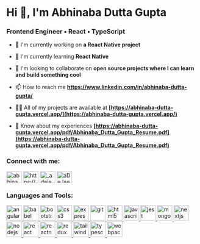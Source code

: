 # Hi 👋, I'm Abhinaba Dutta Gupta

### Frontend Engineer • React • TypeScript

<!-- <p align="left"> <img src="https://komarev.com/ghpvc/?username=abhinaba-dutta-gupta&label=Profile views&color=0e75b6&style=flat" alt="abhinaba-dutta-gupta" /> </p> -->

<!-- <p align="left"> <a href="https://github.com/ryo-ma/github-profile-trophy"><img src="https://github-profile-trophy.vercel.app/?username=abhinaba-dutta-gupta" alt="abhinaba-dutta-gupta" /></a> </p> -->

- 🔭 I'm currently working on **a React Native project**

- 🌱 I'm currently learning **React Native**

- 👯 I'm looking to collaborate on **open source projects where I can learn and build something cool**

- 📫 How to reach me **https://www.linkedin.com/in/abhinaba-dutta-gupta/**

- 👨‍💻 All of my projects are available at **[https://abhinaba-dutta-gupta.vercel.app/](https://abhinaba-dutta-gupta.vercel.app/)**

- 📄 Know about my experiences **[https://abhinaba-dutta-gupta.vercel.app/pdf/Abhinaba_Dutta_Gupta_Resume.pdf](https://abhinaba-dutta-gupta.vercel.app/pdf/Abhinaba_Dutta_Gupta_Resume.pdf)**

<h3 align="left">Connect with me:</h3>
<p align="left">
<a href="https://github.com/abhinaba-dutta-gupta" target="blank"><img align="center" src="https://raw.githubusercontent.com/rahuldkjain/github-profile-readme-generator/master/src/images/icons/Social/github.svg" alt="abhinaba-dutta-gupta" height="30" width="40" /></a>
<a href="https://linkedin.com/in/https://www.linkedin.com/in/abhinaba-dutta-gupta/" target="blank"><img align="center" src="https://raw.githubusercontent.com/rahuldkjain/github-profile-readme-generator/master/src/images/icons/Social/linked-in-alt.svg" alt="https://www.linkedin.com/in/abhinaba-dutta-gupta/" height="30" width="40" /></a>
<a href="https://instagram.com/_adejee_" target="blank"><img align="center" src="https://raw.githubusercontent.com/rahuldkjain/github-profile-readme-generator/master/src/images/icons/Social/instagram.svg" alt="_adejee_" height="30" width="40" /></a>
<a href="https://twitter.com/aDeJee29" target="blank"><img align="center" src="https://raw.githubusercontent.com/rahuldkjain/github-profile-readme-generator/master/src/images/icons/Social/twitter.svg" alt="aDeJee29" height="30" width="40" /></a>
</p>

<h3 align="left">Languages and Tools:</h3>
<p align="left"> <a href="https://developer.mozilla.org/en-US/docs/Web/angular" target="_blank" rel="noreferrer"> <img src="https://skillicons.dev/icons?i=angular" alt="angular" width="40" height="40"/> </a> <a href="https://developer.mozilla.org/en-US/docs/Web/babel" target="_blank" rel="noreferrer"> <img src="https://skillicons.dev/icons?i=babel" alt="babel" width="40" height="40"/> </a> <a href="https://developer.mozilla.org/en-US/docs/Web/bootstrap" target="_blank" rel="noreferrer"> <img src="https://skillicons.dev/icons?i=bootstrap" alt="bootstrap" width="40" height="40"/> </a> <a href="https://developer.mozilla.org/en-US/docs/Web/css3" target="_blank" rel="noreferrer"> <img src="https://skillicons.dev/icons?i=css" alt="css3" width="40" height="40"/> </a> <a href="https://developer.mozilla.org/en-US/docs/Web/express" target="_blank" rel="noreferrer"> <img src="https://skillicons.dev/icons?i=express" alt="express" width="40" height="40"/> </a> <a href="https://developer.mozilla.org/en-US/docs/Web/git" target="_blank" rel="noreferrer"> <img src="https://skillicons.dev/icons?i=git" alt="git" width="40" height="40"/> </a> <a href="https://developer.mozilla.org/en-US/docs/Web/html5" target="_blank" rel="noreferrer"> <img src="https://skillicons.dev/icons?i=html" alt="html5" width="40" height="40"/> </a> <a href="https://developer.mozilla.org/en-US/docs/Web/javascript" target="_blank" rel="noreferrer"> <img src="https://skillicons.dev/icons?i=js" alt="javascript" width="40" height="40"/> </a> <a href="https://developer.mozilla.org/en-US/docs/Web/jest" target="_blank" rel="noreferrer"> <img src="https://skillicons.dev/icons?i=jest" alt="jest" width="40" height="40"/> </a> <a href="https://developer.mozilla.org/en-US/docs/Web/mongodb" target="_blank" rel="noreferrer"> <img src="https://skillicons.dev/icons?i=mongodb" alt="mongodb" width="40" height="40"/> </a> <a href="https://developer.mozilla.org/en-US/docs/Web/nextjs" target="_blank" rel="noreferrer"> <img src="https://skillicons.dev/icons?i=nextjs" alt="nextjs" width="40" height="40"/> </a> <a href="https://developer.mozilla.org/en-US/docs/Web/nodejs" target="_blank" rel="noreferrer"> <img src="https://skillicons.dev/icons?i=nodejs" alt="nodejs" width="40" height="40"/> </a> <a href="https://developer.mozilla.org/en-US/docs/Web/react" target="_blank" rel="noreferrer"> <img src="https://skillicons.dev/icons?i=react" alt="react" width="40" height="40"/> </a> <a href="https://developer.mozilla.org/en-US/docs/Web/reactnative" target="_blank" rel="noreferrer"> <img src="https://skillicons.dev/icons?i=react" alt="reactnative" width="40" height="40"/> </a> <a href="https://developer.mozilla.org/en-US/docs/Web/redux" target="_blank" rel="noreferrer"> <img src="https://skillicons.dev/icons?i=redux" alt="redux" width="40" height="40"/> </a> <a href="https://developer.mozilla.org/en-US/docs/Web/tailwind" target="_blank" rel="noreferrer"> <img src="https://skillicons.dev/icons?i=tailwind" alt="tailwind" width="40" height="40"/> </a> <a href="https://developer.mozilla.org/en-US/docs/Web/typescript" target="_blank" rel="noreferrer"> <img src="https://skillicons.dev/icons?i=ts" alt="typescript" width="40" height="40"/> </a> <a href="https://developer.mozilla.org/en-US/docs/Web/webpack" target="_blank" rel="noreferrer"> <img src="https://skillicons.dev/icons?i=webpack" alt="webpack" width="40" height="40"/> </a></p>

<!-- <p><img align="left" src="https://github-readme-stats.vercel.app/api/top-langs?username=abhinaba-dutta-gupta&show_icons=true&locale=en&layout=compact" alt="abhinaba-dutta-gupta" /></p> -->

<!-- <p>&nbsp;<img align="center" src="https://github-readme-stats.vercel.app/api?username=abhinaba-dutta-gupta&show_icons=true&locale=en" alt="abhinaba-dutta-gupta" /></p> -->

<!-- <p><img align="center" src="https://github-readme-streak-stats.herokuapp.com/?user=abhinaba-dutta-gupta&" alt="abhinaba-dutta-gupta" /></p> -->

